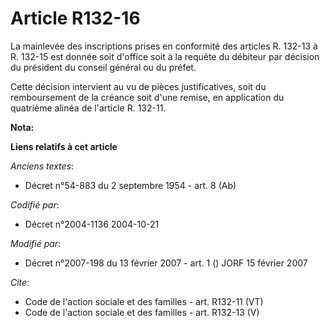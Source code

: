 # Article R132-16

La mainlevée des inscriptions prises en conformité des articles R. 132-13 à R. 132-15 est donnée soit d'office soit à la
requête du débiteur par décision du président du conseil général ou du préfet. 

Cette décision intervient au vu de pièces justificatives, soit du remboursement de la créance soit d'une remise, en
application du quatrième alinéa de l'article R. 132-11.

**Nota:**



**Liens relatifs à cet article**

_Anciens textes_:

  - Décret n°54-883 du 2 septembre 1954 - art. 8 (Ab)

_Codifié par_:

  - Décret n°2004-1136 2004-10-21

_Modifié par_:

  - Décret n°2007-198 du 13 février 2007 - art. 1 () JORF 15 février 2007

_Cite_:

  - Code de l'action sociale et des familles - art. R132-11 (VT)
  - Code de l'action sociale et des familles - art. R132-13 (V)
